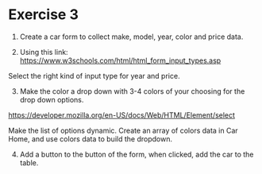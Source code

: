 # Exercise 3

1. Create a car form to collect make, model, year, color and price data.

2. Using this link: https://www.w3schools.com/html/html_form_input_types.asp

Select the right kind of input type for year and price.

3. Make the color a drop down with 3-4 colors of your choosing for the drop down options.

https://developer.mozilla.org/en-US/docs/Web/HTML/Element/select

Make the list of options dynamic. Create an array of colors data in Car Home, and use colors data to build the dropdown.

4. Add a button to the button of the form, when clicked, add the car to the table.